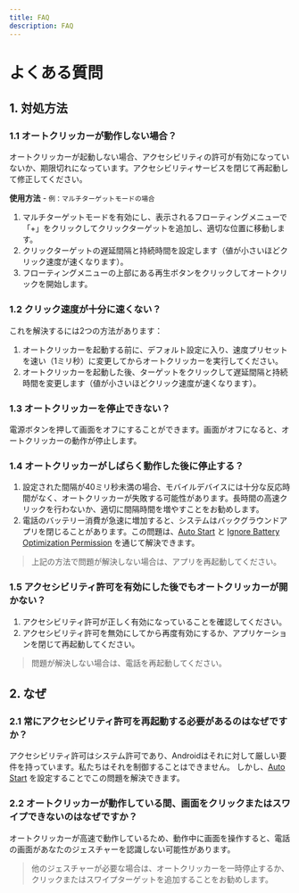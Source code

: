 ```yaml
---
title: FAQ
description: FAQ
---
```


# よくある質問

## 1. 対処方法

### 1.1 オートクリッカーが動作しない場合？

オートクリッカーが起動しない場合、アクセシビリティの許可が有効になっていないか、期限切れになっています。アクセシビリティサービスを閉じて再起動して修正してください。

**使用方法** - `例：マルチターゲットモードの場合`

1. マルチターゲットモードを有効にし、表示されるフローティングメニューで「+」をクリックしてクリックターゲットを追加し、適切な位置に移動します。
2. クリックターゲットの遅延間隔と持続時間を設定します（値が小さいほどクリック速度が速くなります）。
3. フローティングメニューの上部にある再生ボタンをクリックしてオートクリックを開始します。

### 1.2 クリック速度が十分に速くない？

これを解決するには2つの方法があります：

1. オートクリッカーを起動する前に、デフォルト設定に入り、速度プリセットを速い（1ミリ秒）に変更してからオートクリッカーを実行してください。
2. オートクリッカーを起動した後、ターゲットをクリックして遅延間隔と持続時間を変更します（値が小さいほどクリック速度が速くなります）。

### 1.3 オートクリッカーを停止できない？

電源ボタンを押して画面をオフにすることができます。画面がオフになると、オートクリッカーの動作が停止します。

### 1.4 オートクリッカーがしばらく動作した後に停止する？

1. 設定された間隔が40ミリ秒未満の場合、モバイルデバイスには十分な反応時間がなく、オートクリッカーが失敗する可能性があります。長時間の高速クリックを行わないか、適切に間隔時間を増やすことをお勧めします。
2. 電話のバッテリー消費が急速に増加すると、システムはバックグラウンドアプリを閉じることがあります。この問題は、[Auto Start](https://dontkillmyapp.com/) と [Ignore Battery Optimization Permission](https://dontkillmyapp.com/) を通じて解決できます。

> 上記の方法で問題が解決しない場合は、アプリを再起動してください。

### 1.5 アクセシビリティ許可を有効にした後でもオートクリッカーが開かない？

1. アクセシビリティ許可が正しく有効になっていることを確認してください。
2. アクセシビリティ許可を無効にしてから再度有効にするか、アプリケーションを閉じて再起動してください。

> 問題が解決しない場合は、電話を再起動してください。

## 2. なぜ

### 2.1 常にアクセシビリティ許可を再起動する必要があるのはなぜですか？

アクセシビリティ許可はシステム許可であり、Androidはそれに対して厳しい要件を持っています。私たちはそれを制御することはできません。
しかし、[Auto Start](https://dontkillmyapp.com/) を設定することでこの問題を解決できます。

### 2.2 オートクリッカーが動作している間、画面をクリックまたはスワイプできないのはなぜですか？

オートクリッカーが高速で動作しているため、動作中に画面を操作すると、電話の画面があなたのジェスチャーを認識しない可能性があります。

> 他のジェスチャーが必要な場合は、オートクリッカーを一時停止するか、クリックまたはスワイプターゲットを追加することをお勧めします。

